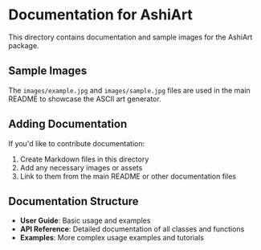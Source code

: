 # Documentation for AshiArt

This directory contains documentation and sample images for the AshiArt package.

## Sample Images

The `images/example.jpg` and `images/sample.jpg` files are used in the main README to showcase the ASCII art generator.

## Adding Documentation

If you'd like to contribute documentation:

1. Create Markdown files in this directory
2. Add any necessary images or assets
3. Link to them from the main README or other documentation files

## Documentation Structure

- **User Guide**: Basic usage and examples
- **API Reference**: Detailed documentation of all classes and functions
- **Examples**: More complex usage examples and tutorials 